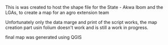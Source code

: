 This is was created to host the shape file for the State - Akwa Ibom and the LGAs, to create a map for an agro extension team

Unfortunately only the data marge and print of the script works, the map creation part usin folium doesn't work and is still a work in progress.

final map was generated using QGIS
